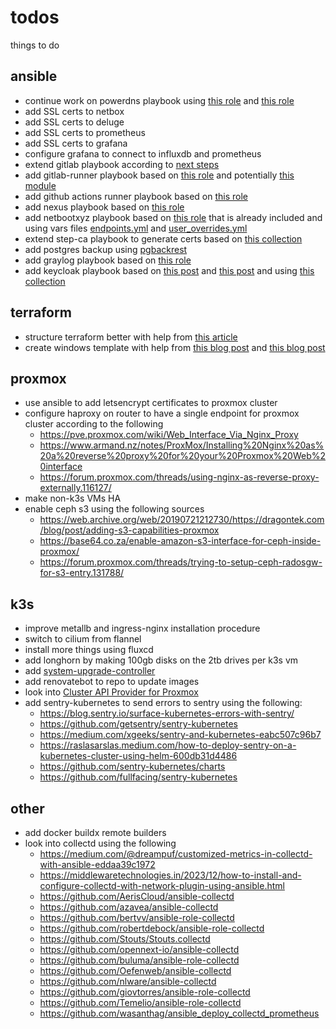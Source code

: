 # todos
things to do

## ansible
- continue work on powerdns playbook using [this role](https://github.com/PowerDNS/pdns-ansible) and [this role](https://github.com/PowerDNS/pdns_recursor-ansible)
- add SSL certs to netbox
- add SSL certs to deluge
- add SSL certs to prometheus
- add SSL certs to grafana
- configure grafana to connect to influxdb and prometheus
- extend gitlab playbook according to [next steps](https://docs.gitlab.com/ee/install/next_steps.html)
- add gitlab-runner playbook based on [this role](https://github.com/riemers/ansible-gitlab-runner) and potentially [this module](https://docs.ansible.com/ansible/latest/collections/community/general/gitlab_runner_module.html)
- add github actions runner playbook based on [this role](https://github.com/MonolithProjects/ansible-github_actions_runner)
- add nexus playbook based on [this role](https://github.com/ansible-ThoTeam/nexus3-oss)
- add netbootxyz playbook based on [this role](https://github.com/netbootxyz/netboot.xyz/tree/2.0.77/roles/netbootxyz) that is already included and using vars files [endpoints.yml](https://github.com/netbootxyz/netboot.xyz/blob/2.0.77/endpoints.yml) and [user_overrides.yml](https://github.com/netbootxyz/netboot.xyz/blob/2.0.77/user_overrides.yml)
- extend step-ca playbook to generate certs based on [this collection](https://github.com/maxhoesel-ansible/ansible-collection-smallstep)
- add postgres backup using [pgbackrest](https://bun.uptrace.dev/postgres/pgbackrest-s3-backups.html)
- add graylog playbook based on [this role](https://github.com/Graylog2/graylog-ansible-role)
- add keycloak playbook based on [this post](https://developers.redhat.com/articles/2023/02/20/automate-your-sso-ansible-and-keycloak) and [this post](https://developers.redhat.com/articles/2022/04/20/deploy-keycloak-single-sign-ansible) and using [this collection](https://github.com/ansible-middleware/keycloak)

## terraform
- structure terraform better with help from [this article](https://12ft.io/proxy?q=https%3A%2F%2Fmedium.com%2Fcodex%2Fterraform-best-practices-limit-resources-in-your-project-a3f3275f7bbf)
- create windows template with help from [this blog post](https://yetiops.net/posts/proxmox-terraform-cloudinit-windows/) and [this blog post](https://blog.sunshower.io/2021/02/22/building-a-home-cloud-with-proxmox-dns-terraform/)

## proxmox
- use ansible to add letsencrypt certificates to proxmox cluster
- configure haproxy on router to have a single endpoint for proxmox cluster according to the following
	* https://pve.proxmox.com/wiki/Web_Interface_Via_Nginx_Proxy
	* https://www.armand.nz/notes/ProxMox/Installing%20Nginx%20as%20a%20reverse%20proxy%20for%20your%20Proxmox%20Web%20interface
	* https://forum.proxmox.com/threads/using-nginx-as-reverse-proxy-externally.116127/
- make non-k3s VMs HA
- enable ceph s3 using the following sources
	* https://web.archive.org/web/20190721212730/https://dragontek.com/blog/post/adding-s3-capabilities-proxmox
	* https://base64.co.za/enable-amazon-s3-interface-for-ceph-inside-proxmox/
	* https://forum.proxmox.com/threads/trying-to-setup-ceph-radosgw-for-s3-entry.131788/

## k3s
- improve metallb and ingress-nginx installation procedure
- switch to cilium from flannel
- install more things using fluxcd
- add longhorn by making 100gb disks on the 2tb drives per k3s vm
- add [system-upgrade-controller](https://github.com/rancher/system-upgrade-controller)
- add renovatebot to repo to update images
- look into [Cluster API Provider for Proxmox](https://github.com/ionos-cloud/cluster-api-provider-proxmox)
- add sentry-kubernetes to send errors to sentry using the following:
	* https://blog.sentry.io/surface-kubernetes-errors-with-sentry/
	* https://github.com/getsentry/sentry-kubernetes
	* https://medium.com/xgeeks/sentry-and-kubernetes-eabc507c96b7
	* https://raslasarslas.medium.com/how-to-deploy-sentry-on-a-kubernetes-cluster-using-helm-600db31d4486
	* https://github.com/sentry-kubernetes/charts
	* https://github.com/fullfacing/sentry-kubernetes

## other
- add docker buildx remote builders
- look into collectd using the following
	* https://medium.com/@dreampuf/customized-metrics-in-collectd-with-ansible-eddaa39c1972
	* https://middlewaretechnologies.in/2023/12/how-to-install-and-configure-collectd-with-network-plugin-using-ansible.html
	* https://github.com/AerisCloud/ansible-collectd
	* https://github.com/azavea/ansible-collectd
	* https://github.com/bertvv/ansible-role-collectd
	* https://github.com/robertdebock/ansible-role-collectd
	* https://github.com/Stouts/Stouts.collectd
	* https://github.com/opennext-io/ansible-collectd
	* https://github.com/buluma/ansible-role-collectd
	* https://github.com/Oefenweb/ansible-collectd
	* https://github.com/nlware/ansible-collectd
	* https://github.com/giovtorres/ansible-role-collectd
	* https://github.com/Temelio/ansible-role-collectd
	* https://github.com/wasanthag/ansible_deploy_collectd_prometheus
